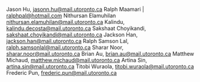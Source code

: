 Jason Hu, jasonn.hu@mail.utoronto.ca
Ralph Maamari | ralphpal@hotmail.com
Nithursan Elamuhilan nithursan.elamuhilan@mail.utoronto.ca
Kalindu, kalindu.decosta@mail.utoronto.ca
Sakshaat Choyikandi, sakshaat.choyikandi@mail.utoronto.ca
Jackson Han, jackson.han@mail.utoronto.ca
Ralph Samson Lal, ralph.samsonlal@mail.utoronto.ca
Sharar Noor, sharar.noor@mail.utoronto.ca
Brian Au, brian.au@mail.utoronto.ca
Matthew Michaud, matthew.michaud@mail.utoronto.ca
Artina Sin, artina.sin@mail.utoronto.ca
Titobi Wuraola, titobi.wuraola@mail.utoronto.ca
Frederic Pun, frederic.pun@mail.utoronto.ca